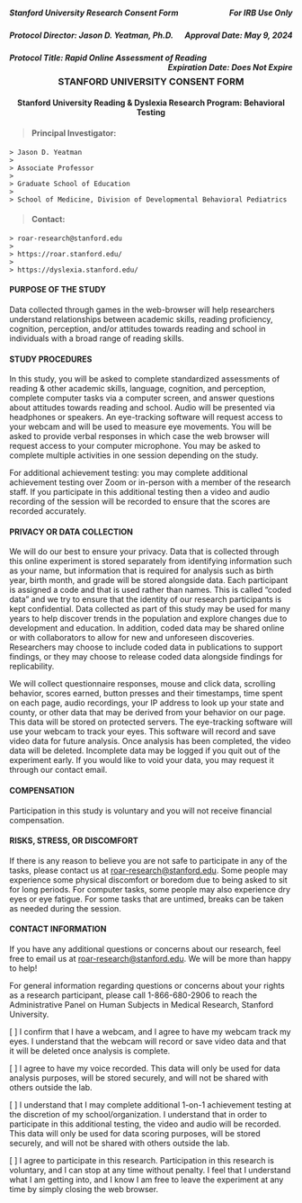 <h5 style="text-align:left;">
    Stanford University Research Consent Form
    <span style="float:right;">
         For IRB Use Only
    </span>
</h5>

<h5 style="text-align:left;">
    Protocol Director: Jason D. Yeatman, Ph.D.
    <span style="float:right;">
        Approval Date: May 9, 2024
    </span>
</h5>

<h5 style="text-align:left;">
    Protocol Title: Rapid Online Assessment of Reading
    <span style="float:right;">
        Expiration Date: Does Not Expire
    </span>
</h5>

<h3 style="text-align: center;"> STANFORD UNIVERSITY CONSENT FORM </h3>

<h4 style="text-align: center;"> Stanford University Reading & Dyslexia Research Program: Behavioral Testing </h4>

> #### Principal Investigator: 
    > Jason D. Yeatman 
    >
    > Associate Professor
    >
    > Graduate School of Education
    >
    > School of Medicine, Division of Developmental Behavioral Pediatrics

> #### Contact: 
    > roar-research@stanford.edu
    >
    > https://roar.stanford.edu/
    >
    > https://dyslexia.stanford.edu/ 

#### PURPOSE OF THE STUDY
Data collected through games in the web-browser will help researchers understand relationships between academic skills, reading proficiency, cognition, perception, and/or attitudes towards reading and school in individuals with a broad range of reading skills.

#### STUDY PROCEDURES
In this study, you will be asked to complete standardized assessments of reading & other academic skills, language, cognition, and perception, complete computer tasks via a computer screen, and answer questions about attitudes towards reading and school. Audio will be presented via headphones or speakers. An eye-tracking software will request access to your webcam and will be used to measure eye movements. You will be asked to provide verbal responses in which case the web browser will request access to your computer microphone. You may be asked to complete multiple activities in one session depending on the study. 

For additional achievement testing: you may complete additional achievement testing over Zoom or in-person with a member of the research staff. If you participate in this additional testing then a video and audio recording of the session will be recorded to ensure that the scores are recorded accurately.

#### PRIVACY OR DATA COLLECTION 
We will do our best to ensure your privacy. Data that is collected through this online experiment is stored separately from identifying information such as your name, but information that is required for analysis such as birth year, birth month, and grade will be stored alongside data. Each participant is assigned a code and that is used rather than names. This is called “coded data” and we try to ensure that the identity of our research participants is kept confidential. Data collected as part of this study may be used for many years to help discover trends in the population and explore changes due to development and education. In addition, coded data may be shared online or with collaborators to allow for new and unforeseen discoveries. Researchers may choose to include coded data in publications to support findings, or they may choose to release coded data alongside findings for replicability.

We will collect questionnaire responses, mouse and click data, scrolling behavior, scores earned, button presses and their timestamps, time spent on each page, audio recordings, your IP address to look up your state and county, or other data that may be derived from your behavior on our page. This data will be stored on protected servers. The eye-tracking software will use your webcam to track your eyes. This software will record and save video data for future analysis. Once analysis has been completed, the video data will be deleted. Incomplete data may be logged if you quit out of the experiment early. If you would like to void your data, you may request it through our contact email.

#### COMPENSATION
Participation in this study is voluntary and you will not receive financial compensation.

#### RISKS, STRESS, OR DISCOMFORT
If there is any reason to believe you are not safe to participate in any of the tasks, please contact us at roar-research@stanford.edu. Some people may experience some physical discomfort or boredom due to being asked to sit for long periods. For computer tasks, some people may also experience dry eyes or eye fatigue. For some tasks that are untimed, breaks can be taken as needed during the session.

#### CONTACT INFORMATION
If you have any additional questions or concerns about our research, feel free to email us at roar-research@stanford.edu. We will be more than happy to help!

For general information regarding questions or concerns about your rights as a research participant, please call 1-866-680-2906 to reach the Administrative Panel on Human Subjects in Medical Research, Stanford University.

[ ] I confirm that I have a webcam, and I agree to have my webcam track my eyes. I understand that the webcam will record or save video data and that it will be deleted once analysis is complete.

[ ] I agree to have my voice recorded. This data will only be used for data analysis purposes, will be stored securely, and will not be shared with others outside the lab. 

[ ] I understand that I may complete additional 1-on-1 achievement testing at the discretion of my school/organization. I understand that in order to participate in this additional testing, the video and audio will be recorded. This data will only be used for data scoring purposes, will be stored securely, and will not be shared with others outside the lab.

[ ]  I agree to participate in this research. Participation in this research is voluntary, and I can stop at any time without penalty. I feel that I understand what I am getting into, and I know I am free to leave the experiment at any time by simply closing the web browser.

